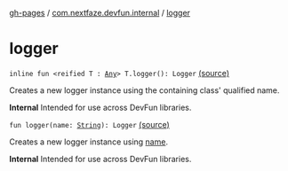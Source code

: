[gh-pages](../index.md) / [com.nextfaze.devfun.internal](index.md) / [logger](.)

# logger

`inline fun <reified T : `[`Any`](https://kotlinlang.org/api/latest/jvm/stdlib/kotlin/-any/index.html)`> T.logger(): Logger` [(source)](https://github.com/NextFaze/dev-fun/tree/master/devfun-annotations/src/main/java/com/nextfaze/devfun/internal/Logging.kt#L23)

Creates a new logger instance using the containing class' qualified name.

**Internal**
Intended for use across DevFun libraries.

`fun logger(name: `[`String`](https://kotlinlang.org/api/latest/jvm/stdlib/kotlin/-string/index.html)`): Logger` [(source)](https://github.com/NextFaze/dev-fun/tree/master/devfun-annotations/src/main/java/com/nextfaze/devfun/internal/Logging.kt#L32)

Creates a new logger instance using [name](logger.md#com.nextfaze.devfun.internal$logger(kotlin.String)/name).

**Internal**
Intended for use across DevFun libraries.


